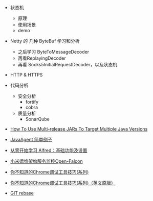 
* 状态机
  - 原理
  - 使用场景
  - demo
* Netty 的 几种 ByteBuf 学习和分析
  - 之后学习 ByteToMessageDecoder
  - 再看ReplayingDecoder
  - 再看 Socks5InitialRequestDecoder，以及状态机
* HTTP & HTTPS

* 代码分析
  - 安全分析
    - fortify
    - cobra
  - 质量分析
    - SonarQube

* [How To Use Multi-release JARs To Target Multiple Java Versions](https://blog.codefx.org/tools/multi-release-jars-multiple-java-versions/)

* [JavaAgent 简单例子](https://blog.csdn.net/catoop/article/details/51034739#commentBox)

* [从零开始学习 Alfred：基础功能及设置](https://sspai.com/post/32979)

* [小米运维架构服务监控Open-Falcon](https://blog.csdn.net/qq_27384769/article/details/79234270)

* [你不知道的Chrome调试工具技巧(系列)](https://juejin.im/post/5c09a80151882521c81168a2)
* [你不知道的Chrome调试工具技巧(系列)（英文原版）](https://medium.com/@tomsu/devtools-tips-day-1-the-console-dollars-3aa0d93e923c)

* [GIT rebase](https://www.cnblogs.com/pinefantasy/articles/6287147.html)